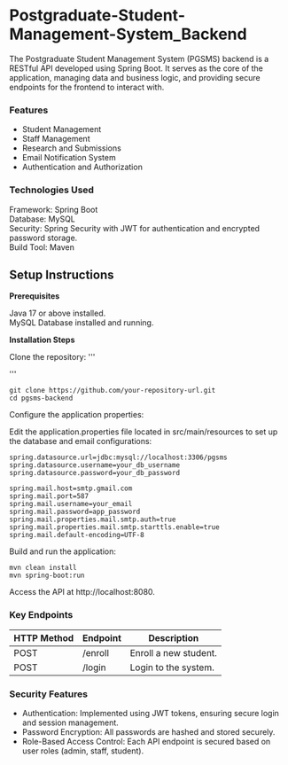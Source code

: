 # Postgraduate-Student-Management-System_Backend
The Postgraduate Student Management System (PGSMS) backend is a RESTful API developed using Spring Boot. It serves as the core of the application, managing data and business logic, and providing secure endpoints for the frontend to interact with.

### Features

- Student Management
- Staff Management
- Research and Submissions
- Email Notification System
- Authentication and Authorization

### Technologies Used

 Framework: Spring Boot <br>
 Database: MySQL <br>
 Security: Spring Security with JWT for authentication and encrypted password storage. <br>
 Build Tool: Maven <br>

## Setup Instructions

__Prerequisites__

Java 17 or above installed. <br>
MySQL Database installed and running. <br>

__Installation Steps__

Clone the repository:
'''

'''
```
git clone https://github.com/your-repository-url.git
cd pgsms-backend
```

Configure the application properties:

Edit the application.properties file located in src/main/resources to set up the database and email configurations:

```
spring.datasource.url=jdbc:mysql://localhost:3306/pgsms
spring.datasource.username=your_db_username
spring.datasource.password=your_db_password

spring.mail.host=smtp.gmail.com
spring.mail.port=587
spring.mail.username=your_email
spring.mail.password=app_password
spring.mail.properties.mail.smtp.auth=true
spring.mail.properties.mail.smtp.starttls.enable=true
spring.mail.default-encoding=UTF-8
```

Build and run the application:

```
mvn clean install
mvn spring-boot:run
```

Access the API at http://localhost:8080.

### Key Endpoints

| HTTP Method   | Endpoint      | Description |
| ------------- | ------------- | ----------- |
| POST          | /enroll       | Enroll a new student. |
| POST          | /login  | Login to the system. |

### Security Features

- Authentication:
Implemented using JWT tokens, ensuring secure login and session management.<br>
- Password Encryption:
All passwords are hashed and stored securely.<br>
- Role-Based Access Control:
Each API endpoint is secured based on user roles (admin, staff, student).<br>
